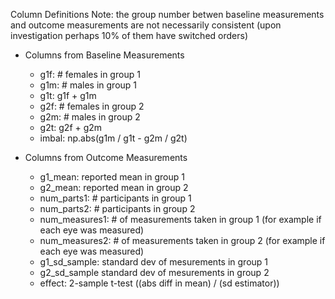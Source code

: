 Column Definitions
Note: the group number betwen baseline measurements and outcome measurements are not necessarily consistent (upon investigation perhaps 10% of them have switched orders)

- Columns from Baseline Measurements
    - g1f: # females in group 1
    - g1m: # males in group 1
    - g1t: g1f + g1m
    - g2f: # females in group 2
    - g2m: # males in group 2
    - g2t: g2f + g2m
    - imbal: np.abs(g1m / g1t - g2m / g2t)
    
- Columns from Outcome Measurements
    - g1_mean: reported mean in group 1
    - g2_mean: reported mean in group 2
    - num_parts1: # participants in group 1
    - num_parts2: # participants in group 2
    - num_measures1: # of measurements taken in group 1 (for example if each eye was measured)
    - num_measures2: # of measurements taken in group 2 (for example if each eye was measured)
    - g1_sd_sample: standard dev of mesurements in group 1
    - g2_sd_sample standard dev of mesurements in group 2
    - effect: 2-sample t-test ((abs diff in mean) / (sd estimator))
